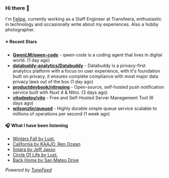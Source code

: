 ### Hi there 👋

I'm [Felipe](https://felipevm.com), currently working as a Staff Engineer at Transfeera, enthusiastic in technology and occasionally write about my experiences. Also a hobby photographer.

#### ⭐ Recent Stars
- **[QwenLM/qwen-code](https://github.com/QwenLM/qwen-code)** - qwen-code is a coding agent that lives in digital world. (1 day ago)
- **[databuddy-analytics/Databuddy](https://github.com/databuddy-analytics/Databuddy)** - Databuddy is a privacy-first analytics platform with a focus on user experience, with it&#39;s foundation built on privacy, it ensures complete compliance with most major data privacy laws out of the box (1 day ago)
- **[productdevbook/nitroping](https://github.com/productdevbook/nitroping)** - Open-source, self-hosted push notification service built with Nuxt 4 &amp; Nitro. (3 days ago)
- **[vitodeploy/vito](https://github.com/vitodeploy/vito)** - Free and Self-Hosted  Server Management Tool (6 days ago)
- **[wilsonzlin/queued](https://github.com/wilsonzlin/queued)** - Highly durable simple queue service scalable to millions of operations per second (1 week ago)

#### 🎧 What I have been listening
- [Winters Fall by Lust.](https://open.spotify.com/track/074vM951JYu78ighFzD6nU)
- [California by KAAJO, Ren Ocean](https://open.spotify.com/track/5daRReqqfm4Kt5q6SrbusI)
- [Solara by Jeff Jasso](https://open.spotify.com/track/3CyXwrKaBySaafpqWtXmqJ)
- [Circle Of Life by Lust.](https://open.spotify.com/track/4FvvP4xKpHLd19e4PQsYCl)
- [Back Home by San Mateo Drive](https://open.spotify.com/track/62357VXRLTPHCB7rUAusqG)

_Powered by [TuneFeed](https://tunefeed.app?ref=github.com)_
